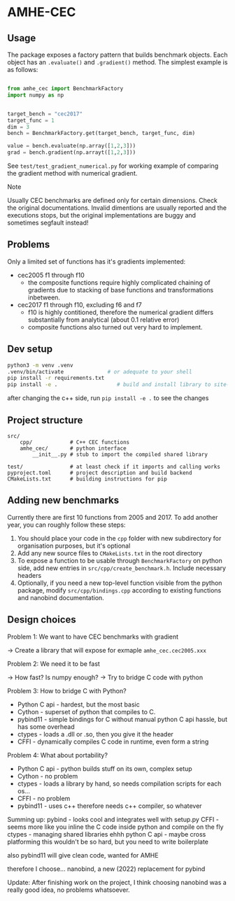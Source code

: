 # AMHE-CEC

## Usage

The package exposes a factory pattern that builds benchmark objects. Each object has an `.evaluate()` and `.gradient()` method. The simplest example is as follows:

```python

from amhe_cec import BenchmarkFactory
import numpy as np


target_bench = "cec2017"
target_func = 1
dim = 3
bench = BenchmarkFactory.get(target_bench, target_func, dim)

value = bench.evaluate(np.array([1,2,3]))
grad = bench.gradient(np.arrayt([1,2,3]))
```

See `test/test_gradient_numerical.py` for working example of comparing the gradient method with numerical gradient.

> [!NOTE] 
> Usually CEC benchmarks are defined only for certain dimensions. Check the original documentations. Invalid dimentions are usually reported and the executions stops, but the original implementations are buggy and sometimes segfault instead!

## Problems

Only a limited set of functions has it's gradients implemented:
* cec2005 f1 through f10
    * the composite functions require highly complicated chaining of gradients due to stacking of base functions and transformations inbetween.
* cec2017 f1 through f10, excluding f6 and f7
    * f10 is highly contitioned, therefore the numerical gradient differs substantially from analytical (about 0.1 relative error)
    * composite functions also turned out very hard to implement.

## Dev setup

```bash
python3 -m venv .venv
.venv/bin/activate              # or adequate to your shell
pip install -r requirements.txt
pip install -e .                   # build and install library to site-packages (requires g++)
```

after changing the c++ side, run `pip install -e .` to see the changes 

## Project structure
```
src/
    cpp/            # C++ CEC functions
    amhe_cec/       # python interface
        __init__.py # stub to import the compiled shared library

test/               # at least check if it imports and calling works
pyproject.toml      # project description and build backend
CMakeLists.txt      # building instructions for pip
```

## Adding new benchmarks

Currently there are first 10 functions from 2005 and 2017. To add another year, you can roughly follow these steps:

1. You should place your code in the `cpp` folder with new subdirectory for organisation purposes, but it's optional
2. Add any new source files to `CMakeLists.txt` in the root directory
3. To expose a function to be usable through `BenchmarkFactory` on python side, add new entries in `src/cpp/create_benchmark.h`. Include necessary headers
4. Optionally, if you need a new top-level function visible from the python package, modify `src/cpp/bindings.cpp` according to existing functions and nanobind documentation.

## Design choices

Problem 1: We want to have CEC benchmarks with gradient

-> Create a library that will expose for exmaple `amhe_cec.cec2005.xxx`

Problem 2: We need it to be fast

-> How fast? Is numpy enough?
-> Try to bridge C code with python

Problem 3: How to bridge C with Python?

* Python C api - hardest, but the most basic
* Cython - superset of python that compiles to C.
* pybind11 - simple bindings for C without manual python C api hassle, but has some overhead
* ctypes - loads a .dll or .so, then you give it the header
* CFFI - dynamically compiles C code in runtime, even form a string

Problem 4: What about portability?

* Python C api - python builds stuff on its own, complex setup
* Cython - no problem
* ctypes - loads a library by hand, so needs compilation scripts for each os...
* CFFI - no problem
* pybind11 - uses c++ therefore needs c++ compiler, so whatever


Summing up:
pybind - looks cool and integrates well with setup.py
CFFI - seems more like you inline the C code inside python and compile on the fly
ctypes - managing shared libraries ehhh
python C api - maybe cross platforming this wouldn't be so hard, but you need to write boilerplate

also pybind11 will give clean code, wanted for AMHE

therefore I choose... nanobind, a new (2022) replacement for pybind

Update: After finishing work on the project, I think choosing nanobind was a really good idea, no problems whatsoever.

